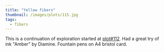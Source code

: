 ```yaml
---
title: "Yellow fibers"
thumbnail: /images/plots/115.jpg
tags:
  - fibers
---
```


This is a continuation of exploration started at [plot#112](/plots/112).
Had a great try of ink "Amber" by Diamine. Fountain pens on A4 bristol card.
